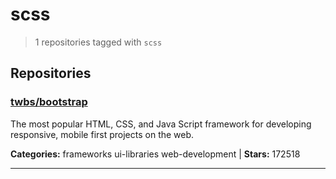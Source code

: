 # scss

> 1 repositories tagged with `scss`

## Repositories

### [twbs/bootstrap](https://github.com/twbs/bootstrap)

The most popular HTML, CSS, and Java Script framework for developing responsive, mobile first projects on the web.

**Categories:** frameworks ui-libraries web-development  | **Stars:** 172518

---

